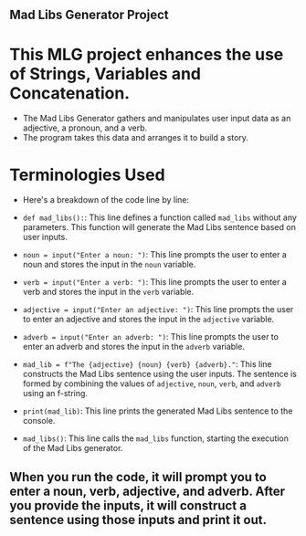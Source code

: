 ## Mad Libs Generator Project
# This MLG project enhances the use of Strings, Variables and Concatenation.
* The Mad Libs Generator gathers and manipulates user input data as an adjective, a pronoun, and a verb.
* The program takes this data and arranges it to build a story.

# Terminologies Used
* Here's a breakdown of the code line by line:

* `def mad_libs():`: This line defines a function called `mad_libs` without any parameters. This function will generate the Mad Libs sentence based on user inputs.

*  `noun = input("Enter a noun: ")`: This line prompts the user to enter a noun and stores the input in the `noun` variable.

*  `verb = input("Enter a verb: ")`: This line prompts the user to enter a verb and stores the input in the `verb` variable.

*  `adjective = input("Enter an adjective: ")`: This line prompts the user to enter an adjective and stores the input in the `adjective` variable.

*  `adverb = input("Enter an adverb: ")`: This line prompts the user to enter an adverb and stores the input in the `adverb` variable.

*  `mad_lib = f"The {adjective} {noun} {verb} {adverb}."`: This line constructs the Mad Libs sentence using the user inputs. The sentence is formed by combining the values of `adjective`, `noun`, `verb`, and `adverb` using an f-string.

*  `print(mad_lib)`: This line prints the generated Mad Libs sentence to the console.

*  `mad_libs()`: This line calls the `mad_libs` function, starting the execution of the Mad Libs generator.

## When you run the code, it will prompt you to enter a noun, verb, adjective, and adverb. After you provide the inputs, it will construct a sentence using those inputs and print it out.
